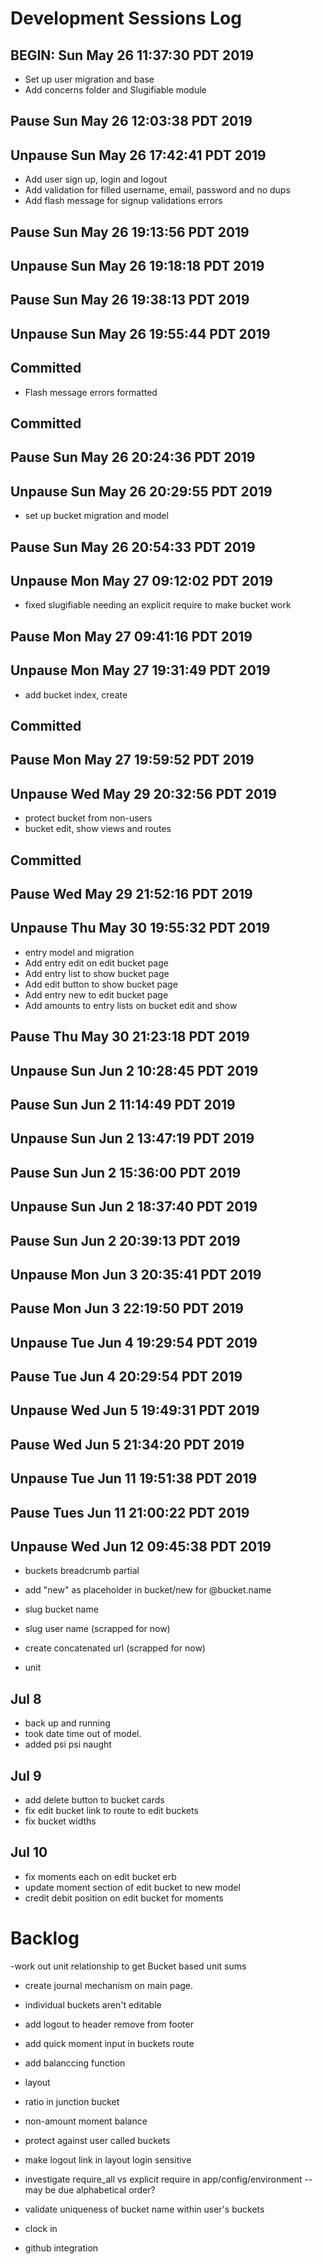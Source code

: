 # Development Sessions Log
## BEGIN: Sun May 26 11:37:30 PDT 2019

- Set up user migration and base
- Add concerns folder and Slugifiable module

## Pause Sun May 26 12:03:38 PDT 2019
## Unpause Sun May 26 17:42:41 PDT 2019

- Add user sign up, login and logout
- Add validation for filled username, email, password and no dups
- Add flash message for signup validations errors

## Pause Sun May 26 19:13:56 PDT 2019
## Unpause Sun May 26 19:18:18 PDT 2019
## Pause Sun May 26 19:38:13 PDT 2019
## Unpause Sun May 26 19:55:44 PDT 2019

## Committed

- Flash message errors formatted

## Committed

## Pause Sun May 26 20:24:36 PDT 2019
## Unpause Sun May 26 20:29:55 PDT 2019

- set up bucket migration and model



## Pause Sun May 26 20:54:33 PDT 2019
## Unpause Mon May 27 09:12:02 PDT 2019

- fixed slugifiable needing an explicit require to make bucket work


## Pause Mon May 27 09:41:16 PDT 2019
## Unpause Mon May 27 19:31:49 PDT 2019

- add bucket index, create

## Committed

## Pause Mon May 27 19:59:52 PDT 2019
## Unpause Wed May 29 20:32:56 PDT 2019

- protect bucket from non-users
- bucket edit, show views and routes

## Committed

## Pause Wed May 29 21:52:16 PDT 2019
## Unpause Thu May 30 19:55:32 PDT 2019

- entry model and migration
- Add entry edit on edit bucket page
- Add entry list to show bucket page
- Add edit button to show bucket page
- Add entry new to edit bucket page
- Add amounts to entry lists on bucket edit and show

## Pause Thu May 30 21:23:18 PDT 2019
## Unpause Sun Jun  2 10:28:45 PDT 2019

## Pause Sun Jun  2 11:14:49 PDT 2019
## Unpause  Sun Jun  2 13:47:19 PDT 2019


## Pause Sun Jun  2 15:36:00 PDT 2019
## Unpause Sun Jun  2 18:37:40 PDT 2019
## Pause Sun Jun  2 20:39:13 PDT 2019
## Unpause Mon Jun  3 20:35:41 PDT 2019
## Pause Mon Jun  3 22:19:50 PDT 2019
## Unpause Tue Jun  4 19:29:54 PDT 2019
## Pause Tue Jun  4 20:29:54 PDT 2019
## Unpause Wed Jun  5 19:49:31 PDT 2019
## Pause Wed Jun  5 21:34:20 PDT 2019

## Unpause Tue Jun 11 19:51:38 PDT 2019
## Pause Tues Jun 11 21:00:22 PDT 2019

## Unpause Wed Jun 12 09:45:38 PDT 2019

- buckets breadcrumb partial
- add "new" as placeholder in bucket/new for @bucket.name
- slug bucket name
- slug user name (scrapped for now)
- create concatenated url (scrapped for now)

- unit

## Jul 8
- back up and running
- took date time out of model.
- added psi psi naught

## Jul 9

- add delete button to bucket cards
- fix edit bucket link to route to edit buckets
- fix bucket widths

## Jul 10

- fix moments each on edit bucket erb
- update moment section of edit bucket to new model
- credit debit position on edit bucket for moments

# Backlog

-work out unit relationship to get Bucket based unit sums
- create journal mechanism on main page.
- individual buckets aren't editable


- add logout to header remove from footer
- add quick moment input in buckets route
- add balanccing function
- layout
- ratio in junction bucket
- non-amount moment balance
- protect against user called buckets
- make logout link in layout login sensitive
- investigate require_all vs explicit require in app/config/environment
-- may be due alphabetical order?
- validate uniqueness of bucket name within user's buckets
- clock in
- github integration
